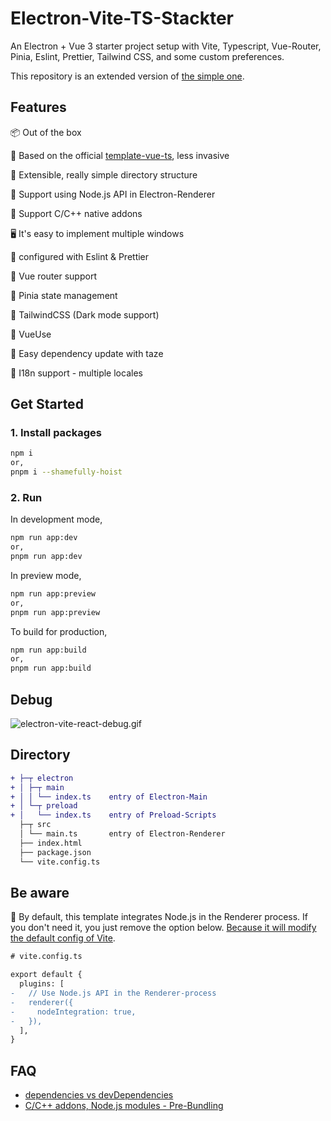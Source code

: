 # Electron-Vite-TS-Stackter

An Electron + Vue 3 starter project setup with Vite, Typescript, Vue-Router, Pinia, Eslint, Prettier, Tailwind CSS, and some custom preferences.

This repository is an extended version of [the simple one](https://github.com/electron-vite/electron-vite-vue).

## Features

📦 Out of the box

🎯 Based on the official [template-vue-ts](https://github.com/vitejs/vite/tree/main/packages/create-vite/template-vue-ts), less invasive

🌱 Extensible, really simple directory structure

💪 Support using Node.js API in Electron-Renderer

🔩 Support C/C++ native addons

🖥 It's easy to implement multiple windows

🚀 configured with Eslint & Prettier

🚀 Vue router support

🚀 Pinia state management

🚀 TailwindCSS (Dark mode support)

🚀 VueUse

🚀 Easy dependency update with taze

🚀 I18n support - multiple locales

## Get Started

### 1. Install packages

```bash
npm i
or,
pnpm i --shamefully-hoist
```

### 2. Run

In development mode,

```bash
npm run app:dev
or,
pnpm run app:dev
```

In preview mode,

```bash
npm run app:preview
or,
pnpm run app:preview
```

To build for production,

```bash
npm run app:build
or,
pnpm run app:build
```

## Debug

![electron-vite-react-debug.gif](https://github.com/electron-vite/electron-vite-react/blob/main/public/electron-vite-react-debug.gif?raw=true)

## Directory

```diff
+ ├─┬ electron
+ │ ├─┬ main
+ │ │ └── index.ts    entry of Electron-Main
+ │ └─┬ preload
+ │   └── index.ts    entry of Preload-Scripts
  ├─┬ src
  │ └── main.ts       entry of Electron-Renderer
  ├── index.html
  ├── package.json
  └── vite.config.ts
```

## Be aware

🚨 By default, this template integrates Node.js in the Renderer process. If you don't need it, you just remove the option below. [Because it will modify the default config of Vite](https://github.com/electron-vite/vite-plugin-electron-renderer#config-presets-opinionated).

```diff
# vite.config.ts

export default {
  plugins: [
-   // Use Node.js API in the Renderer-process
-   renderer({
-     nodeIntegration: true,
-   }),
  ],
}
```

## FAQ

- [dependencies vs devDependencies](https://github.com/electron-vite/vite-plugin-electron-renderer#dependencies-vs-devdependencies)
- [C/C++ addons, Node.js modules - Pre-Bundling](https://github.com/electron-vite/vite-plugin-electron-renderer#dependency-pre-bundling)
